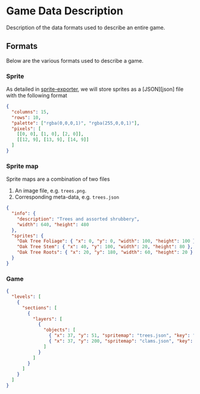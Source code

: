 # Game Data Description

Description of the data formats used to describe an entire game.

Formats
-------

Below are the various formats used to describe a game.

### Sprite

As detailed in [sprite-exporter][], we will store sprites as a [JSON][json] file with the following format

```json
{
  "columns": 15,
  "rows": 10,
  "palette": ["rgba(0,0,0,1)", "rgba(255,0,0,1)"],
  "pixels": [
    [[0, 0], [1, 0], [2, 0]],
    [[12, 9], [13, 9], [14, 9]]
  ]
}
```

### Sprite map

Sprite maps are a combination of two files

1. An image file, e.g. `trees.png`.
2. Corresponding meta-data, e.g. `trees.json`


```json
{
  "info": {
    "description": "Trees and assorted shrubbery",
    "width": 640, "height": 480
  },
  "sprites": {
    "Oak Tree Foliage": { "x": 0, "y": 0, "width": 100, "height": 100 },
    "Oak Tree Stem": { "x": 40, "y": 100, "width": 20, "height": 80 },
    "Oak Tree Roots": { "x": 20, "y": 180, "width": 60, "height": 20 }
  }
}
```

### Game

```json
{
  "levels": [
    {
      "sections": [
        {
          "layers": [
            {
              "objects": [
                { "x": 37, "y": 51, "spritemap": "trees.json", "key": "Oak Tree Foliage" },
                { "x": 37, "y": 200, "spritemap": "clams.json", "key": "mossy heap of clams" }
              ]
            }
          ]
        }
      ]
    }
  ]
}
```

[sprite-exporter]: https://github.com/Chair-of-Indefinite-Studies/sprite-exporter
